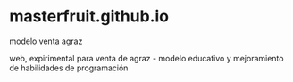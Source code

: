 # masterfruit.github.io
modelo venta agraz 

web, expirimental para venta de agraz - modelo educativo y mejoramiento de habilidades de programación
